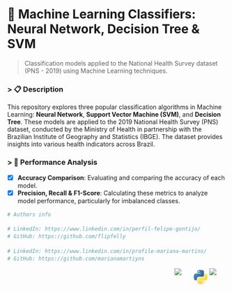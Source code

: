 # 🧠 Machine Learning Classifiers: Neural Network, Decision Tree & SVM

> Classification models applied to the National Health Survey dataset (PNS - 2019) using Machine Learning techniques.

### > 📋 Description

This repository explores three popular classification algorithms in Machine Learning: **Neural Network**, **Support Vector Machine (SVM)**, and **Decision Tree**. These models are applied to the 2019 National Health Survey (PNS) dataset, conducted by the Ministry of Health in partnership with the Brazilian Institute of Geography and Statistics (IBGE). The dataset provides insights into various health indicators across Brazil.

### > 🧩 Performance Analysis

- [x] **Accuracy Comparison**: Evaluating and comparing the accuracy of each model.
- [x] **Precision, Recall & F1-Score**: Calculating these metrics to analyze model performance, particularly for imbalanced classes.

```py
# Authors info

# LinkedIn: https://www.linkedin.com/in/perfil-felipe-gontijo/
# GitHub: https://github.com/flipfelly

# LinkedIn: https://www.linkedin.com/in/profile-mariana-martins/
# GitHub: https://github.com/marianamartiyns
```

<img align="right" width ='40px' src ='https://cdn.jsdelivr.net/gh/devicons/devicon/icons/jupyter/jupyter-original-wordmark.svg'> </a>
<img align="right" width ='40px' src ='https://raw.githubusercontent.com/devicons/devicon/master/icons/python/python-original.svg'> </a>
<img align="right" width ='40px' src ='https://upload.wikimedia.org/wikipedia/commons/0/05/Scikit_learn_logo_small.svg'> </a>

  
